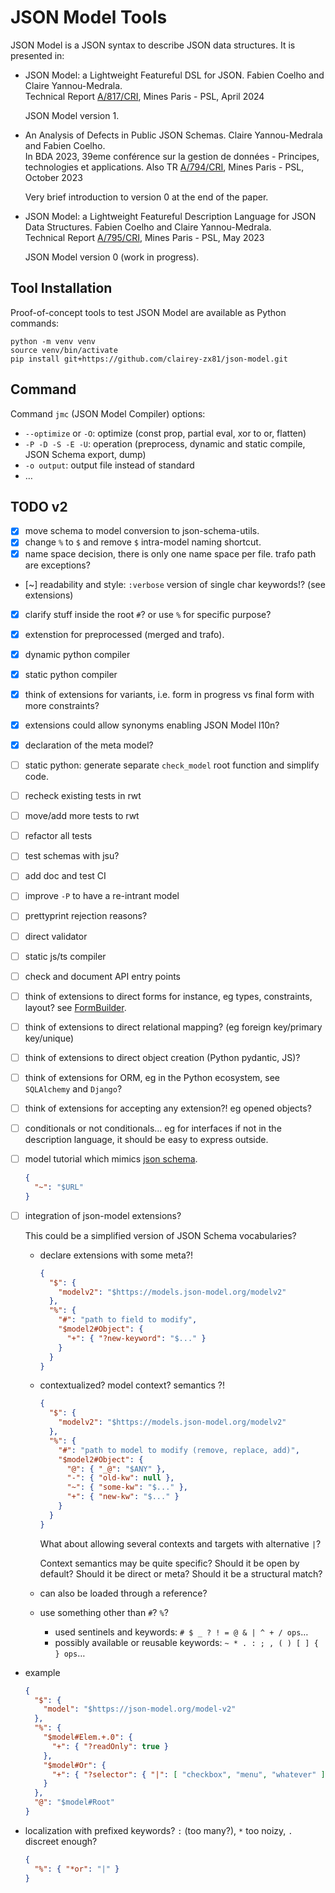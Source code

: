 # JSON Model Tools

JSON Model is a JSON syntax to describe JSON data structures.
It is presented in:

- JSON Model: a Lightweight Featureful DSL for JSON.
  Fabien Coelho and Claire Yannou-Medrala.  
  Technical Report [A/817/CRI](https://www.cri.minesparis.psl.eu/classement/doc/A-817.pdf), Mines Paris - PSL, April 2024

  JSON Model version 1.
  
- An Analysis of Defects in Public JSON Schemas.
  Claire Yannou-Medrala and Fabien Coelho.  
  In BDA 2023, 39eme conférence sur la gestion de données - Principes, technologies et applications.
  Also TR [A/794/CRI](https://www.cri.minesparis.psl.eu/classement/doc/A-794.pdf), Mines Paris - PSL, October 2023

  Very brief introduction to version 0 at the end of the paper.

- JSON Model: a Lightweight Featureful Description Language for JSON Data Structures.
  Fabien Coelho and Claire Yannou-Medrala.  
  Technical Report [A/795/CRI](https://www.cri.minesparis.psl.eu/classement/doc/A-795.pdf), Mines Paris - PSL, May 2023

  JSON Model version 0 (work in progress).

## Tool Installation

Proof-of-concept tools to test JSON Model are available as Python commands:

```shell
python -m venv venv
source venv/bin/activate
pip install git+https://github.com/clairey-zx81/json-model.git
```

## Command

Command `jmc` (JSON Model Compiler) options:

- `--optimize` or `-O`: optimize (const prop, partial eval, xor to or, flatten)
- `-P -D -S -E -U`: operation (preprocess, dynamic and static compile, JSON Schema export, dump)
- `-o output`: output file instead of standard
- …

## TODO v2

- [x] move schema to model conversion to json-schema-utils.
- [x] change `%` to `$` and remove `$` intra-model naming shortcut.
- [x] name space decision, there is only one name space per file. trafo path are exceptions?
- [~] readability and style: `:verbose` version of single char keywords!? (see extensions)
- [x] clarify stuff inside the root `#`? or use `%` for specific purpose?
- [x] extenstion for preprocessed (merged and trafo).
- [x] dynamic python compiler
- [x] static python compiler
- [x] think of extensions for variants, i.e. form in progress vs final form with more constraints?
- [x] extensions could allow synonyms enabling JSON Model l10n?
- [x] declaration of the meta model?
- [ ] static python: generate separate `check_model` root function and simplify code.
- [ ] recheck existing tests in rwt
- [ ] move/add more tests to rwt
- [ ] refactor all tests
- [ ] test schemas with jsu?
- [ ] add doc and test CI
- [ ] improve `-P` to have a re-intrant model
- [ ] prettyprint rejection reasons?
- [ ] direct validator
- [ ] static js/ts compiler
- [ ] check and document API entry points
- [ ] think of extensions to direct forms for instance, eg types, constraints, layout?
      see [FormBuilder](https://formbuilder.online/).
- [ ] think of extensions to direct relational mapping? (eg foreign key/primary key/unique)
- [ ] think of extensions to direct object creation (Python pydantic, JS)?
- [ ] think of extensions for ORM, eg in the Python ecosystem, see `SQLAlchemy` and `Django`?
- [ ] think of extensions for accepting any extension?! eg opened objects?
- [ ] conditionals or not conditionals… eg for interfaces
      if not in the description language, it should be easy to express outside.
- [ ] model tutorial which mimics [json schema](https://tour.json-schema.org/).

  ```json
  {
    "~": "$URL"
  }
  ```

- [ ] integration of json-model extensions?

  This could be a simplified version of JSON Schema vocabularies?

  - declare extensions with some meta?!

    ```json
    {
      "$": {
        "modelv2": "$https://models.json-model.org/modelv2"
      },
      "%": {
        "#": "path to field to modify",
        "$model2#Object": {
          "+": { "?new-keyword": "$..." }
        }
      }
    }
    ```

  - contextualized? model context? semantics ?!

    ```json
    {
      "$": {
        "modelv2": "$https://models.json-model.org/modelv2"
      },
      "%": {
        "#": "path to model to modify (remove, replace, add)",
        "$model2#Object": {
          "@": { "_@": "$ANY" },
          "-": { "old-kw": null },
          "~": { "some-kw": "$..." },
          "+": { "new-kw": "$..." }
        }
      }
    }
    ```

    What about allowing several contexts and targets with alternative `|`?

    Context semantics may be quite specific? Should it be open by default?
    Should it be direct or meta? Should it be a structural match?

  - can also be loaded through a reference?

  - use something other than `#`? `%`?
    - used sentinels and keywords: `# $ _ ? ! = @ & | ^ + / ops`…
    - possibly available or reusable keywords: `~ * . : ; , ( ) [ ] { } ops`…

- example

  ```json
  {
    "$": {
      "model": "$https://json-model.org/model-v2"
    },
    "%": {
      "$model#Elem.+.0": {
        "+": { "?readOnly": true }
      },
      "$model#Or": {
        "+": { "?selector": { "|": [ "checkbox", "menu", "whatever" ] } }
      }
    },
    "@": "$model#Root"
  }
  ```

- localization with prefixed keywords? `:` (too many?), `*` too noizy, `.` discreet enough?

  ```json
  {
    "%": { "*or": "|" }
  }
  ```

